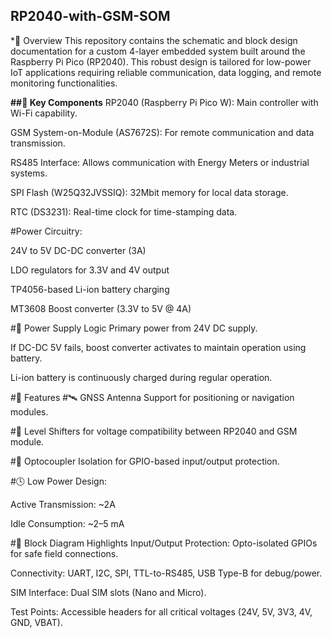 ## RP2040-with-GSM-SOM
*📄 Overview
This repository contains the schematic and block design documentation for a custom 4-layer embedded system built around the Raspberry Pi Pico (RP2040). This robust design is tailored for low-power IoT applications requiring reliable communication, data logging, and remote monitoring functionalities.

**##🧩 Key Components**
RP2040 (Raspberry Pi Pico W): Main controller with Wi-Fi capability.

GSM System-on-Module (AS7672S): For remote communication and data transmission.

RS485 Interface: Allows communication with Energy Meters or industrial systems.

SPI Flash (W25Q32JVSSIQ): 32Mbit memory for local data storage.

RTC (DS3231): Real-time clock for time-stamping data.

#Power Circuitry:

24V to 5V DC-DC converter (3A)

LDO regulators for 3.3V and 4V output

TP4056-based Li-ion battery charging

MT3608 Boost converter (3.3V to 5V @ 4A)

#🔌 Power Supply Logic
Primary power from 24V DC supply.

If DC-DC 5V fails, boost converter activates to maintain operation using battery.

Li-ion battery is continuously charged during regular operation.

#🔧 Features
#🛰️ GNSS Antenna Support for positioning or navigation modules.

#🔄 Level Shifters for voltage compatibility between RP2040 and GSM module.

#🔐 Optocoupler Isolation for GPIO-based input/output protection.

#🕓 Low Power Design:

Active Transmission: ~2A

Idle Consumption: ~2–5 mA

#📐 Block Diagram Highlights
Input/Output Protection: Opto-isolated GPIOs for safe field connections.

Connectivity: UART, I2C, SPI, TTL-to-RS485, USB Type-B for debug/power.

SIM Interface: Dual SIM slots (Nano and Micro).

Test Points: Accessible headers for all critical voltages (24V, 5V, 3V3, 4V, GND, VBAT).
